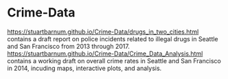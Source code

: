 # Crime-Data

https://stuartbarnum.github.io/Crime-Data/drugs_in_two_cities.html contains a draft report on police incidents related to illegal drugs in Seattle and San Francisco from 2013 through 2017. https://stuartbarnum.github.io/Crime-Data/Crime_Data_Analysis.html contains a working draft on overall crime rates in Seattle and San Francisco in 2014, incuding maps, interactive plots, and analysis. 
